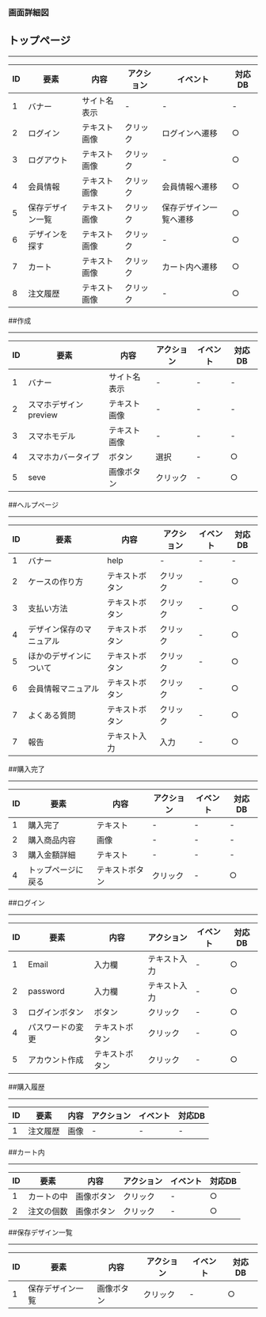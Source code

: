 ### 画面詳細図
## トップページ

*****
|  ID  |  要素  |   内容   |  アクション  |  イベント  |  対応DB  |
|-----|-------|---------|-------------|------------|-------|
|1    |バナー|サイト名表示|-|-|-|
|2    |ログイン|テキスト画像|クリック|ログインへ遷移|○|
|3    |ログアウト|テキスト画像|クリック|-|○| 
|4    |会員情報|テキスト画像|クリック|会員情報へ遷移|○|
|5    |保存デザイン一覧|テキスト画像|クリック|保存デザイン一覧へ遷移|○|
|6    |デザインを探す|テキスト画像|クリック|-|○|
|7    |カート|テキスト画像|クリック|カート内へ遷移|○|
|8    |注文履歴|テキスト画像|クリック|-|○|



##作成

*****
|  ID  |  要素  |   内容   |  アクション  |  イベント  |  対応DB  |
|-----|-------|---------|-------------|------------|-------|
|1    |バナー|サイト名表示|-|-|-|
|2    |スマホデザインpreview|テキスト画像|-|-|-|
|3    |スマホモデル|テキスト画像|-|-|-|
|4    |スマホカバータイプ|ボタン|選択|-|○|
|5    |seve|画像ボタン|クリック|-|○|



##ヘルプページ

*****
|  ID  |  要素  |   内容   |  アクション  |  イベント  |  対応DB  |
|-----|-------|---------|-------------|------------|-------|
|1    |バナー|help|-|-|-|
|2    |ケースの作り方|テキストボタン|クリック|-|○|
|3    |支払い方法|テキストボタン|クリック|-|○|
|4    |デザイン保存のマニュアル|テキストボタン|クリック|-|○|
|5    |ほかのデザインについて|テキストボタン|クリック|-|○|
|6    |会員情報マニュアル|テキストボタン|クリック|-|○|
|7    |よくある質問|テキストボタン|クリック|-|○|
|7    |報告|テキスト入力|入力|-|○|

##購入完了

*****
|  ID  |  要素  |   内容   |  アクション  |  イベント  |  対応DB  |
|-----|-------|---------|-------------|------------|-------|
|1    |購入完了|テキスト|-|-|-|
|2    |購入商品内容|画像|-|-|-|
|3    |購入金額詳細|テキスト|-|-|-|
|4    |トップページに戻る|テキストボタン|クリック|-|○|


##ログイン

*****
|  ID  |  要素  |   内容   |  アクション  |  イベント  |  対応DB  |
|-----|-------|---------|-------------|------------|-------|
|1    |Email|入力欄|テキスト入力|-|○|
|2    |password|入力欄|テキスト入力|-|○|
|3    |ログインボタン|ボタン|クリック|-|○|
|4    |パスワードの変更|テキストボタン|クリック|-|○|
|5    |アカウント作成|テキストボタン|クリック|-|○|



##購入履歴

*****
|  ID  |  要素  |   内容   |  アクション  |  イベント  |  対応DB  |
|-----|-------|---------|-------------|------------|-------|
|1    |注文履歴|画像|-|-|-|


##カート内

*****
|  ID  |  要素  |   内容   |  アクション  |  イベント  |  対応DB  |
|-----|-------|---------|-------------|------------|-------|
|1    |カートの中|画像ボタン|クリック|-|○|
|2    |注文の個数|画像ボタン|クリック|-|○|


##保存デザイン一覧

*****
|  ID  |  要素  |   内容   |  アクション  |  イベント  |  対応DB  |
|-----|-------|---------|-------------|------------|-------|
|1    |保存デザイン一覧|画像ボタン|クリック|-|○|


